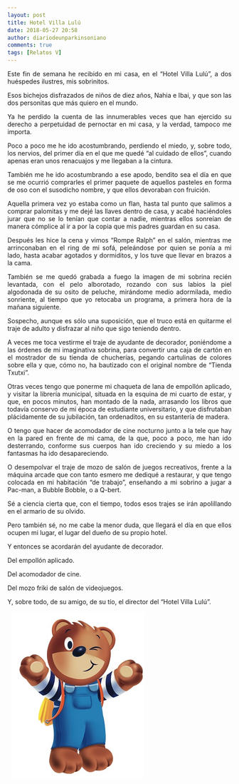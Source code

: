 ```yaml
---
layout: post
title: Hotel Villa Lulú
date: 2018-05-27 20:58
author: diariodeunparkinsoniano
comments: true
tags: [Relatos V]
---
```

<p style="text-align:justify;">Este fin de semana he recibido en mi casa, en el “Hotel Villa Lulú”, a dos huéspedes ilustres, mis sobrinitos.</p>
<p style="text-align:justify;">Esos bichejos disfrazados de niños de diez años, Nahia e Ibai, y que son las dos personitas que más quiero en el mundo.</p>
<p style="text-align:justify;">Ya he perdido la cuenta de las innumerables veces que han ejercido su derecho a perpetuidad de pernoctar en mi casa, y la verdad, tampoco me importa.</p>
<p style="text-align:justify;">Poco a poco me he ido acostumbrando, perdiendo el miedo, y, sobre todo, los nervios, del primer día en el que me quedé “al cuidado de ellos”, cuando apenas eran unos renacuajos y me llegaban a la cintura.</p>
<p style="text-align:justify;">También me he ido acostumbrando a ese apodo, bendito sea el día en que se me ocurrió comprarles el primer paquete de aquellos pasteles en forma de oso con el susodicho nombre, y que ellos devoraban con fruición.</p>
<p style="text-align:justify;">Aquella primera vez yo estaba como un flan, hasta tal punto que salimos a comprar palomitas y me dejé las llaves dentro de casa, y acabé haciéndoles jurar que no se lo tenían que contar a nadie, mientras ellos sonreían de manera cómplice al ir a por la copia que mis padres guardan en su casa.</p>
<p style="text-align:justify;">Después les hice la cena y vimos “Rompe Ralph” en el salón, mientras me arrinconaban en el ring de mi sofá, peleándose por quien se ponía a mi lado, hasta acabar agotados y dormiditos, y los tuve que llevar en brazos a la cama.</p>
<p style="text-align:justify;">También se me quedó grabada a fuego la imagen de mi sobrina recién levantada, con el pelo alborotado, rozando con sus labios la piel algodonada de su osito de peluche, mirándome medio adormilada, medio sonriente, al tiempo que yo retocaba un programa, a primera hora de la mañana siguiente.</p>
<p style="text-align:justify;">Sospecho, aunque es sólo una suposición, que el truco está en quitarme el traje de adulto y disfrazar al niño que sigo teniendo dentro.</p>
<p style="text-align:justify;">A veces me toca vestirme el traje de ayudante de decorador, poniéndome a las órdenes de mi imaginativa sobrina, para convertir una caja de cartón en el mostrador de su tienda de chucherías, pegando cartulinas de colores sobre ella y que, cómo no, ha bautizado con el original nombre de “Tienda Txutxi”.</p>
<p style="text-align:justify;">Otras veces tengo que ponerme mi chaqueta de lana de empollón aplicado, y visitar la librería municipal, situada en la esquina de mi cuarto de estar, y que, en pocos minutos, han montado de la nada, arrasando los libros que todavía conservo de mi época de estudiante universitario, y que disfrutaban plácidamente de su jubilación, tan ordenaditos, en su estantería de madera.</p>
<p style="text-align:justify;">O tengo que hacer de acomodador de cine nocturno junto a la tele que hay en la pared en frente de mi cama, de la que, poco a poco, me han ido desterrando, conforme sus cuerpos han ido creciendo y su miedo a los fantasmas ha ido desapareciendo.</p>
<p style="text-align:justify;">O desempolvar el traje de mozo de salón de juegos recreativos, frente a la máquina arcade que con tanto esmero me dediqué a restaurar, y que tengo colocada en mi habitación “de trabajo”, enseñando a mi sobrino a jugar a Pac-man, a Bubble Bobble, o a Q-bert.</p>
<p style="text-align:justify;">Sé a ciencia cierta que, con el tiempo, todos esos trajes se irán apolillando en el armario de su olvido.</p>
<p style="text-align:justify;">Pero también sé, no me cabe la menor duda, que llegará el día en que ellos ocupen mi lugar, el lugar del dueño de su propio hotel.</p>
<p style="text-align:justify;">Y entonces se acordarán del ayudante de decorador.</p>
<p style="text-align:justify;">Del empollón aplicado.</p>
<p style="text-align:justify;">Del acomodador de cine.</p>
<p style="text-align:justify;">Del mozo friki de salón de videojuegos.</p>
<p style="text-align:justify;">Y, sobre todo, de su amigo, de su tío, el director del “Hotel Villa Lulú”.</p>
&nbsp;

<img class="img-fluid"  clasXs=" size-full wp-image-670 aligncenter" src="/assets/images/2018/05/ours-bus-post3.jpg" alt="ours-bus-post3" width="300" height="374" />

&nbsp;
